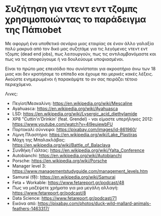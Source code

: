 # Συζήτηση για ντεντ εντ τζομπς χρησιμοποιώντας το παράδειγμα της Πάπιοbet

Με αφορμή ένα υποθετικό σενάριο μιας εταιρίας σε έναν άλλο γαλαξία πολύ μακρυά από τον δικό μας συζητάμε για τις λεγόμενες ντεντ εντ τζομπς (dead end jobs), πως λειτουργούν, πως τις αντιλαμβανόμαστε και πως να τις αποφεύγουμε ή να δουλεύουμε υποψιασμένοι.

Είναι το πρώτο μας επεισόδιο που συνίσταται για ακροατήριο άνω των 18 μιας και δεν κρατήσαμε το επίπεδο και έχουμε πει μερικές κακές λέξεις. Ακούστε ενημερωμένοι ή παρακάμψτε το αν σας πειράζει τέτοιο περιεχόμενο.

Λινκς:

* Πεγίοτ/Μεσκαλίνη: <https://en.wikipedia.org/wiki/Mescaline>
* Ayahuasca: <https://en.wikipedia.org/wiki/Ayahuasca>
* LSD: <https://en.wikipedia.org/wiki/Lysergic_acid_diethylamide>
* XP8 "Cuttin'n'Drinkin' (feat. Grendel) - ναι είμαστε υπερήληκες 2012: <https://www.youtube.com/watch?v=4I9euiewbFU>
* Πορτοκαλί σύννεφα: <https://pixabay.com/images/id-861960/>
* Λίμνη Πλαστήρα: <https://en.wikipedia.org/wiki/Lake_Plastiras>
* Μάχη της Μπαλακλάβας: <https://en.wikipedia.org/wiki/Battle_of_Balaclava>
* Συνθήκη Γιάλτας: <https://en.wikipedia.org/wiki/Yalta_Conference>
* Autobianchi: <https://en.wikipedia.org/wiki/Autobianchi>
* Porsche: <https://en.wikipedia.org/wiki/Porsche>
* Manager level 3: <https://www.managementstudyguide.com/management_levels.htm>
* Samurai (侍): <https://en.wikipedia.org/wiki/Samurai>
* Feta + Workable: <https://www.fetareport.gr/podcast/48>
* Πως να μαζέψετε χρήματα για μια μεγάλη αλλαγή: <https://www.fetareport.gr/podcast/8>
* Data Science: <https://www.fetareport.gr/podcast/71>
* Εικόνα από: <https://pixabay.com/photos/duck-wild-mallard-animals-feathers-1463317/>

